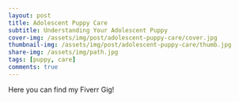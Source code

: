 ```yaml
---
layout: post
title: Adolescent Puppy Care
subtitle: Understanding Your Adolescent Puppy
cover-img: /assets/img/post/adolescent-puppy-care/cover.jpg
thumbnail-img: /assets/img/post/adolescent-puppy-care/thumb.jpg
share-img: /assets/img/path.jpg
tags: [puppy, care]
comments: true
---
```


Here you can find my Fiverr Gig!
